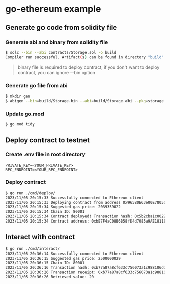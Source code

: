 # go-ethereum example

## Generate go code from solidity file

### Generate abi and binary from solidity file

```bash
$ solc --bin --abi contracts/Storage.sol -o build
Compiler run successful. Artifact(s) can be found in directory "build".
```

> binary file is required to deploy contract, if you don't want to deploy contract, you can ignore --bin option

### Generate go file from abi

```bash
$ mkdir gen
$ abigen --bin=build/Storage.bin --abi=build/Storage.abi --pkg=storage --out=gen/storage.go
```

### Update go.mod

```bash
$ go mod tidy
```

## Deploy contract to testnet

### Create .env file in root directory

```
PRIVATE_KEY=<YOUR_PRIVATE_KEY>
RPC_ENDPOINT=<YOUR_RPC_ENDPOINT>
```

### Deploy contract

```bash
$ go run ./cmd/deploy/
2023/11/05 20:15:33 Successfully connected to Ethereum client
2023/11/05 20:15:33 Deploying contract from address 0x965B0E63e00E7805569ee3B428Cf96330DFc57EF
2023/11/05 20:15:34 Suggested gas price: 2039359022
2023/11/05 20:15:34 Chain ID: 80001
2023/11/05 20:15:34 Contract deployed! Transaction hash: 0x5b2cba1c0022c76809edb01e9555d40a597fe12d1d0c6d4f0bbd280a4e859a6b
2023/11/05 20:15:34 Contract address: 0xbE7F4aC08B6B58fD4d7085a9AE1811EF1eae1EB4
```

## Interact with contract

```bash
$ go run ./cmd/interact/
2023/11/05 20:36:14 Successfully connected to Ethereum client
2023/11/05 20:36:15 Suggested gas price: 2500000029
2023/11/05 20:36:15 Chain ID: 80001
2023/11/05 20:36:16 Transaction hash: 0xb77a87a8cf633c756073a1c988106dd7e8b6595440a8ff91fcab547d16d36441
2023/11/05 20:36:26 Transaction receipt: 0xb77a87a8cf633c756073a1c988106dd7e8b6595440a8ff91fcab547d16d36441
2023/11/05 20:36:26 Retrieved value: 20
```